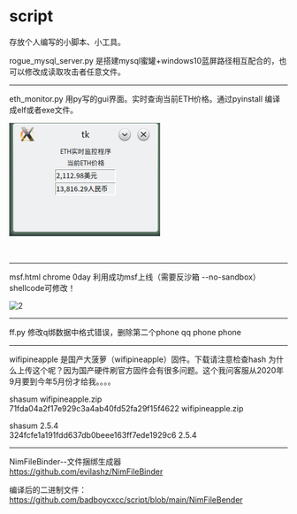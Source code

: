 # script 
存放个人编写的小脚本、小工具。

rogue_mysql_server.py 是搭建mysql蜜罐+windows10蓝屏路径相互配合的，也可以修改成读取攻击者任意文件。

------

eth_monitor.py 用py写的gui界面。实时查询当前ETH价格。通过pyinstall 编译成elf或者exe文件。

![1](https://github.com/badboycxcc/script/blob/main/%E6%B7%B1%E5%BA%A6%E6%88%AA%E5%9B%BE_%E9%80%89%E6%8B%A9%E5%8C%BA%E5%9F%9F_20210407114905.png)

![]()

------
msf.html chrome 0day 
利用成功msf上线（需要反沙箱 --no-sandbox）shellcode可修改！

![2](https://github.com/badboycxcc/script/blob/main/%E6%B7%B1%E5%BA%A6%E6%88%AA%E5%9B%BE_%E9%80%89%E6%8B%A9%E5%8C%BA%E5%9F%9F_20210415071029.png)

------
ff.py
修改q绑数据中格式错误，删除第二个phone
qq phone phone

-----
wifipineapple 是国产大菠萝（wifipineapple）固件。下载请注意检查hash
为什么上传这个呢？因为国产硬件刷官方固件会有很多问题。这个我问客服从2020年9月要到今年5月份才给我。。。。

shasum wifipineapple.zip                                                              
71fda04a2f17e929c3a4ab40fd52fa29f15f4622  wifipineapple.zip

shasum 2.5.4                                    
324fcfe1a191fdd637db0beee163ff7ede1929c6  2.5.4

----
NimFileBinder--文件捆绑生成器  
https://github.com/evilashz/NimFileBinder


编译后的二进制文件：https://github.com/badboycxcc/script/blob/main/NimFileBender
